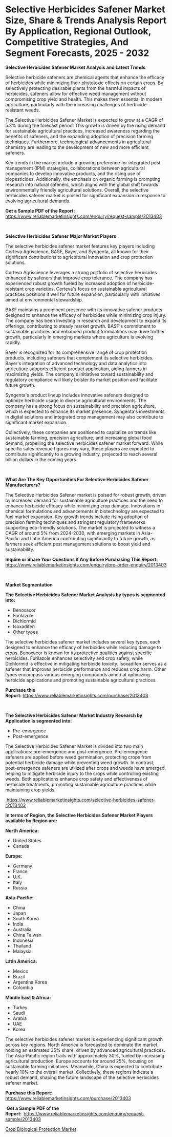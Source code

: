 <p><h1>Selective Herbicides Safener Market Size, Share & Trends Analysis Report By Application, Regional Outlook, Competitive Strategies, And Segment Forecasts, 2025 - 2032</h1></p><p><strong>Selective Herbicides Safener Market Analysis and Latest Trends</strong></p>
<p><p>Selective herbicide safeners are chemical agents that enhance the efficacy of herbicides while minimizing their phytotoxic effects on certain crops. By selectively protecting desirable plants from the harmful impacts of herbicides, safeners allow for effective weed management without compromising crop yield and health. This makes them essential in modern agriculture, particularly with the increasing challenges of herbicide-resistant weeds.</p><p>The Selective Herbicides Safener Market is expected to grow at a CAGR of 5.3% during the forecast period. This growth is driven by the rising demand for sustainable agricultural practices, increased awareness regarding the benefits of safeners, and the expanding adoption of precision farming techniques. Furthermore, technological advancements in agricultural chemistry are leading to the development of new and more efficient safeners.</p><p>Key trends in the market include a growing preference for integrated pest management (IPM) strategies, collaborations between agricultural companies to develop innovative products, and the rising use of biopesticides. Additionally, the emphasis on organic farming is prompting research into natural safeners, which aligns with the global shift towards environmentally friendly agricultural solutions. Overall, the selective herbicides safener market is poised for significant expansion in response to evolving agricultural demands.</p></p>
<p><strong>Get a Sample PDF of the Report:&nbsp;</strong> <a href="https://www.reliablemarketinsights.com/enquiry/request-sample/2013403?utm_campaign=3517&utm_medium=2&utm_source=Github&utm_content=ia&utm_term=30032025&utm_id=selective-herbicides-safener">https://www.reliablemarketinsights.com/enquiry/request-sample/2013403</a></p>
<p>&nbsp;</p>
<p><strong>Selective Herbicides Safener Major Market Players</strong></p>
<p><p>The selective herbicides safener market features key players including Corteva Agriscience, BASF, Bayer, and Syngenta, all known for their significant contributions to agricultural innovation and crop protection solutions.</p><p>Corteva Agriscience leverages a strong portfolio of selective herbicides enhanced by safeners that improve crop tolerance. The company has experienced robust growth fueled by increased adoption of herbicide-resistant crop varieties. Corteva's focus on sustainable agricultural practices positions it well for future expansion, particularly with initiatives aimed at environmental stewardship.</p><p>BASF maintains a prominent presence with its innovative safener products designed to enhance the efficacy of herbicides while minimizing crop injury. The company has been investing in research and development to expand its offerings, contributing to steady market growth. BASF's commitment to sustainable practices and enhanced product formulations may drive further growth, particularly in emerging markets where agriculture is evolving rapidly.</p><p>Bayer is recognized for its comprehensive range of crop protection products, including safeners that complement its selective herbicides. Bayer's integration of advanced technology and data analytics into agriculture supports efficient product application, aiding farmers in maximizing yields. The company's initiatives toward sustainability and regulatory compliance will likely bolster its market position and facilitate future growth.</p><p>Syngenta's product lineup includes innovative safeners designed to optimize herbicide usage in diverse agricultural environments. The company has a strong focus on sustainability and precision agriculture, which is expected to enhance its market presence. Syngenta's investments in digital solutions and integrated crop management may also contribute to significant market expansion.</p><p>Collectively, these companies are positioned to capitalize on trends like sustainable farming, precision agriculture, and increasing global food demand, propelling the selective herbicides safener market forward. While specific sales revenue figures may vary, these players are expected to contribute significantly to a growing industry, projected to reach several billion dollars in the coming years.</p></p>
<p>&nbsp;</p>
<p><strong>What Are The Key Opportunities For Selective Herbicides Safener Manufacturers?</strong></p>
<p><p>The Selective Herbicides Safener market is poised for robust growth, driven by increased demand for sustainable agriculture practices and the need to enhance herbicide efficacy while minimizing crop damage. Innovations in chemical formulations and advancements in biotechnology are expected to fuel market expansion. Key growth trends include rising adoption of precision farming techniques and stringent regulatory frameworks supporting eco-friendly solutions. The market is projected to witness a CAGR of around 5% from 2024-2030, with emerging markets in Asia-Pacific and Latin America contributing significantly to future growth, as farmers seek efficient pest management solutions to boost yield and sustainability.</p></p>
<p><strong>Inquire or Share Your Questions If Any Before Purchasing This Report:</strong> <a href="https://www.reliablemarketinsights.com/enquiry/pre-order-enquiry/2013403?utm_campaign=3517&utm_medium=2&utm_source=Github&utm_content=ia&utm_term=30032025&utm_id=selective-herbicides-safener">https://www.reliablemarketinsights.com/enquiry/pre-order-enquiry/2013403</a></p>
<p>&nbsp;</p>
<p><strong>Market Segmentation</strong></p>
<p><strong>The Selective Herbicides Safener Market Analysis by types is segmented into:</strong></p>
<p><ul><li>Benoxacor</li><li>Furilazole</li><li>Dichlormid</li><li>Isoxadifen</li><li>Other types</li></ul></p>
<p><p>The selective herbicides safener market includes several key types, each designed to enhance the efficacy of herbicides while reducing damage to crops. Benoxacor is known for its protective qualities against specific herbicides. Furilazole enhances selectivity and crop safety, while Dichlormid is effective in mitigating herbicide toxicity. Isoxadifen serves as a safener that improves herbicide performance and reduces crop harm. Other types encompass various emerging compounds aimed at optimizing herbicide applications and promoting sustainable agricultural practices.</p></p>
<p><strong>Purchase this Report:&nbsp;</strong><a href="https://www.reliablemarketinsights.com/purchase/2013403?utm_campaign=3517&utm_medium=2&utm_source=Github&utm_content=ia&utm_term=30032025&utm_id=selective-herbicides-safener">https://www.reliablemarketinsights.com/purchase/2013403</a></p>
<p>&nbsp;</p>
<p><strong>The Selective Herbicides Safener Market Industry Research by Application is segmented into:</strong></p>
<p><ul><li>Pre-emergence</li><li>Post-emergence</li></ul></p>
<p><p>The Selective Herbicides Safener Market is divided into two main applications: pre-emergence and post-emergence. Pre-emergence safeners are applied before weed germination, protecting crops from potential herbicide damage while preventing weed growth. In contrast, post-emergence safeners are utilized after crops and weeds have emerged, helping to mitigate herbicide injury to the crops while controlling existing weeds. Both applications enhance crop safety and effectiveness of herbicide treatments, promoting sustainable agriculture practices while maintaining crop yields.</p></p>
<p><a href="https://www.reliablemarketinsights.com/selective-herbicides-safener-r2013403?utm_campaign=3517&utm_medium=2&utm_source=Github&utm_content=ia&utm_term=30032025&utm_id=selective-herbicides-safener">&nbsp;https://www.reliablemarketinsights.com/selective-herbicides-safener-r2013403</a></p>
<p><strong>In terms of Region, the Selective Herbicides Safener Market Players available by Region are:</strong></p>
<p>
    <p> <strong> North America: </strong>
        <ul>
            <li>United States</li>
            <li>Canada</li>
        </ul>
        </p> 
    <p> <strong> Europe: </strong>
        <ul>
            <li>Germany</li>
            <li>France</li>
            <li>U.K.</li>
            <li>Italy</li>
            <li>Russia</li>
        </ul>
        </p> 
    <p> <strong> Asia-Pacific: </strong>
        <ul>
            <li>China</li>
            <li>Japan</li>
            <li>South Korea</li>
            <li>India</li>
            <li>Australia</li>
            <li>China Taiwan</li>
            <li>Indonesia</li>
            <li>Thailand</li>
            <li>Malaysia</li>
        </ul>
        </p> 
    <p> <strong> Latin America: </strong>
        <ul>
            <li>Mexico</li>
            <li>Brazil</li>
            <li>Argentina Korea</li>
            <li>Colombia</li>
        </ul>
        </p> 
    <p> <strong> Middle East & Africa: </strong>
        <ul>
            <li>Turkey</li>
            <li>Saudi</li>
            <li>Arabia</li>
            <li>UAE</li>
            <li>Korea</li>
        </ul>
    </p>
    </p>
<p><p>The selective herbicides safener market is experiencing significant growth across key regions. North America is forecasted to dominate the market, holding an estimated 35% share, driven by advanced agricultural practices. The Asia-Pacific region trails with approximately 30%, fueled by increasing agricultural production. Europe accounts for around 25%, focusing on sustainable farming initiatives. Meanwhile, China is expected to contribute nearly 10% to the overall market. Collectively, these regions indicate a robust demand, shaping the future landscape of the selective herbicides safener market.</p></p>
<p><strong>Purchase this Report: </strong><a href="https://www.reliablemarketinsights.com/purchase/2013403?utm_campaign=3517&utm_medium=2&utm_source=Github&utm_content=ia&utm_term=30032025&utm_id=selective-herbicides-safener">https://www.reliablemarketinsights.com/purchase/2013403</a></p>
<p>&nbsp;<strong>Get a Sample PDF of the Report:&nbsp;&nbsp;</strong><a href="https://www.reliablemarketinsights.com/enquiry/request-sample/2013403?utm_campaign=3517&utm_medium=2&utm_source=Github&utm_content=ia&utm_term=30032025&utm_id=selective-herbicides-safener">https://www.reliablemarketinsights.com/enquiry/request-sample/2013403</a></p>
<p><strong></strong></p>
<p><p><a href="https://github.com/lemiranajd/Market-Research-Report-List-1/blob/main/crop-biological-protection-market.md?utm_campaign=3517&utm_medium=2&utm_source=Github&utm_content=ia&utm_term=30032025&utm_id=selective-herbicides-safener">Crop Biological Protection Market</a></p></p>